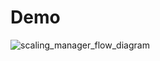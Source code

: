# Demo


![scaling_manager_flow_diagram](https://user-images.githubusercontent.com/119278415/219013068-058f30d5-f703-49d8-8e55-816cce17cc94.png)
